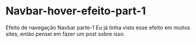 # Navbar-hover-efeito-part-1
Efeito de navegação Navbar parte-1 Eu já tinha visto esse efeito em muitos sites, então pensei em fazer um post sobre isso.
